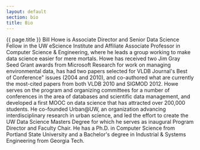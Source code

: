 ```yaml
---
layout: default
section: bio
title: Bio
---
```


{{ page.title }}
Bill Howe is Associate Director and Senior Data Science Fellow in the UW eScience Institute and Affiliate Associate Professor in Computer Science &amp; Engineering, where he leads a group working to make data science easier for mere mortals.  Howe has received two Jim Gray Seed Grant awards from Microsoft Research for work on managing environmental data, has had two papers selected for VLDB Journal's Best of Conference" issues (2004 and 2010), and co-authored what are currently the most-cited papers from both VLDB 2010 and SIGMOD 2012. Howe serves on the program and organizing committees for a number of conferences in the area of databases and scientific data management, and developed a first MOOC on data science that has attracted over 200,000 students.  He co-founded Urban@UW, an organization advancing interdisciplinary research in urban science, and led the effort to create the UW Data Science Masters Degree for which he serves as inaugural Program Director and Faculty Chair.  He has a Ph.D. in Computer Science from Portland State University and a Bachelor's degree in Industrial &amp; Systems Engineering from Georgia Tech.
</p>

